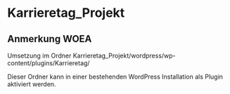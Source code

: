 # Karrieretag_Projekt

## Anmerkung WOEA

Umsetzung im Ordner 
Karrieretag_Projekt/wordpress/wp-content/plugins/Karrieretag/

Dieser Ordner kann in einer bestehenden WordPress Installation als Plugin aktiviert werden.

